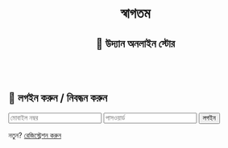 <!DOCTYPE html>

<html lang="bn"> <head>
<meta charset="utf-8"/>
<meta content="width=device-width, initial-scale=1" name="viewport"/>
<title>উদ্যান অনলাইন স্টোর</title>
<style>   

.product-grid {
  display: grid;
  grid-template-columns: repeat(3, 1fr);
  gap: 10px;
  justify-items: center;
}

.product-grid .product {
  background: #ffffff;
  padding: 6px;
  border-radius: 6px;
  box-shadow: 0 0 4px rgba(0,0,0,0.1);
  font-size: 13px;
  text-align: center;
  max-width: 120px;
  min-height: 120px;
  overflow: hidden;
}

.product-grid img {
  width: 100px;
  height: 100px;
  object-fit: cover;
  margin-bottom: 5px;
}

.product-grid h3, 
.product-grid p {
  margin: 4px 0;
  line-height: 1.2;
}

  
  
  
  
.chat-message {
  margin: 5px 0;
  padding: 8px 12px;
  border-radius: 12px;
  max-width: 70%;
  clear: both;
}
.admin-msg {
  background-color: #d1e7dd;
  float: right;
  text-align: right;
}
.user-msg {
  background-color: #f8d7da;
  float: left;
  text-align: left;
}
.sender-name {
  font-weight: bold;
  font-size: 12px;
  margin-bottom: 2px;
  display: block;
}
.chat-message {
  margin: 5px 0;
  padding: 8px 12px;
  border-radius: 12px;
  max-width: 70%;
  clear: both;
}
.admin-msg {
  background-color: #d1e7dd;
  float: right;
  text-align: right;
}
.user-msg {
  background-color: #f8d7da;
  float: left;
  text-align: left;
}
.sender-name {
  font-weight: bold;
  font-size: 12px;
  margin-bottom: 2px;
  display: block;
}
    body {    
      font-family: 'SolaimanLipi', Arial, sans-serif;    
      background:#4CACAF;    
      color:green;    
      margin: 0;    
      padding: 0;    
    }  header{  
background:#4CAF50;  
color: white;  
font-size: 14;
padding:10px;  
text-align:center ;  
}  
.user-info {  
background: #e0f7e0;  
padding: 10px;  
font-size: 14px;  
text-align: center;  
}  
.container {  
padding: 20px;  
max-width: 600px;  
margin: auto;  
}  
input[type="text"], input[type="number"], input[type="password"], select {  
width: 100%;  
padding: 10px;  
margin-bottom: 10px;  
font-size: 16px;  
box-sizing: border-box;  
}  
button {  
padding: 8px 12px;  
margin: 5px 2px 5px 0;  
background: #4CAF50;  
border: none;  
color: white;  
border-radius: 4px;  
cursor: pointer;  
font-size: 14px;  
}  
button:disabled {  
background: gray;  
cursor: not-allowed;  
}
  .dashboardProductList {
    display: grid;
    grid-template-columns: repeat(3, 1fr); /* ২ কলাম */
    gap: 10px; /* আইটেমের মাঝে ফাঁকা */
    padding-left: 0;
    list-style-type: block;
  }
.dashboardProductList li {
    background: #ffffff;
    padding: 10px;
    border-radius: 8px;
    box-shadow: 0 0 5px rgba(0,0,0,0.1);
  }
#adminPanel {  
background: #fff8e1;  
padding: 15px;  
margin-top: 30px;  
border: 1px solid #ccc;  
border-radius: 8px;  
}  
footer {  
text-align: center;  
background: #ddd;  
padding: 10px;  
font-size: 13px;  
margin-top: 40px;  
}  
#changePasswordBox {  
background: #ffffcc;  
padding: 10px;  
margin-top: 20px;  
display: none;  
border-radius: 6px;  
}  /* Floating Cart Styles */
#floatingCartIcon {
position: fixed;
top: 120px;
right: 20px;
background: #FFFFFF;
color: white;
border-radius: 50%;
width: 50px;
height: 50px;
font-size: 24px;
text-align: center;
line-height: 50px;
cursor: pointer;
z-index: 9999;
box-shadow: 0 0 10px #999;
user-select: none;
}

#floatingCartBox {
position: fixed;
top: 80px;
right: 20px;
background: white;
border: 1px solid #ccc;
border-radius: 8px;
width: 320px;
max-height: 400px;
padding: 15px;
box-shadow: 0 0 15px rgba(0,0,0,0.2);
display: none;
z-index: 9998;
overflow-y: auto;
font-size: 14px;
}

#floatingCartBox h4 {
margin-top: 0;
margin-bottom: 10px;
}

.cart-item {
display: flex;
justify-content: space-between;
align-items: center;
margin-bottom: 8px;
}
.cart-item > div {
display: flex;
align-items: center;
gap: 6px;
}
.cart-item button {
font-size: 14px;
padding: 3px 6px;
cursor: pointer;
background:#FFFFFF;
border: none;
border-radius: 4px;
color: green;
user-select: none;
}
.cart-item button:disabled {
background: gray;
cursor: not-allowed;
}

  </style>
</head>
<body> <header>
<h1> স্বাগতম </h1>
<h2> 🌿 উদ্যান অনলাইন স্টোর</h2>
</header>
<div class="user-info" id="userInfoBox" style="display:none;">
<p><strong>👤 <span id="userNameDisplay"></span></strong> | 📱 <span id="userMobileDisplay"></span></p>
<button onclick="logout()">🚪 লগআউট</button>
<!-- মাই একাউন্ট বাটন -->
<button onclick="showMyAccount()">📂 মাই একাউন্ট</button>
<!-- মাই অর্ডার বাটন -->
<button id="myOrdersBtn" onclick="showMyOrders()">📦 মাই অর্ডার</button>
<!-- মাই একাউন্ট বক্স -->
<div id="myAccountBox" style="display:none; background:#e0f7e0; padding:10px; margin-top:10px; border-radius:6px;">
<h3>📂 মাই একাউন্ট</h3>
<p><strong>নাম:</strong> <input id="editName" type="text"/></p>
<p><strong>মোবাইল:</strong> <input id="editMobile" type="text"/></p>
<p><strong>ঠিকানা:</strong> <input id="editAddress" type="text"/></p>
<p><strong>পাসওয়ার্ড:</strong> <input id="editPassword" type="password"/></p>
<button onclick="saveProfile()">✅ সংরক্ষণ করুন</button>
</div>
<!-- ইউজার হিস্টোরি দেখার বাটন (শুরুতে লুকানো থাকবে) -->
<button id="userHistoryBtn" onclick="toggleUserBox()" style="display:none; margin-top:10px;">
  👥 ইউজার দেখুন
</button>
<!-- ইউজার তালিকা দেখানোর বক্স (টগল হবে) -->
<div id="userBox" style="display:none; background:#eef; padding:10px; margin-top:10px; border-radius:8px;">
<h3>👥 ইউজার তালিকা</h3>
<ul id="adminUserList" style="list-style:none; padding:0;"></ul>
</div>
<button id="adminBtn" onclick="toggleAdmin()" style="display:none;">🔐 অ্যাডমিন প্যানেল</button>
</div> <div class="container" id="authBox">
<h2>🔐 লগইন করুন / নিবন্ধন করুন</h2> <div id="loginForm">
<input id="loginMobile" placeholder="মোবাইল নম্বর" type="text"/>
<input id="loginPass" placeholder="পাসওয়ার্ড" type="password"/>
<button onclick="login()">লগইন</button>
<p>নতুন? <a href="#" onclick="showRegister()">রেজিস্ট্রেশন করুন</a></p>
</div> <div id="registerForm" style="display:none;">
<input id="regName" placeholder="নাম" type="text"/>
<input id="regMobile" placeholder="মোবাইল নম্বর" type="text"/>
<input id="regAddress" placeholder="ঠিকানা" type="text"/>
<input id="regPass" placeholder="পাসওয়ার্ড" type="password"/>
<select id="regRole">
<option value="user">সাধারণ ইউজার</option>
<option value="admin">অ্যাডমিন</option>
</select>
<button onclick="register()">রেজিস্টার</button>
<p>ইতিমধ্যে সদস্য? <a href="#" onclick="showLogin()">লগইন করুন</a></p>
</div>
</div> <div class="container" id="storeBox" style="display:none;">
<div id="searchFilterBox">
<input id="searchBox" placeholder="🔍 পণ্য সার্চ করুন..." type="text"/>
<select id="categoryFilter" onchange="filterByCategory()" style="margin-bottom: 10px; padding: 8px; font-size: 16px;">
<option value="">-- ক্যাটাগরি নির্বাচন করুন --</option>
<option value="খাদ্য">🍚 খাদ্য</option>
<option value="বস্ত্র">👕 বস্ত্র</option>
<option value="বাসস্থান">🏠 বাসস্থান</option>
<option value="শিক্ষা">📚 শিক্ষা</option>
<option value="চিকিৎসা">💊 চিকিৎসা</option>
<option value="লেনদেন">💸 লেনদেন</option>
<option value="যাতায়াত">🚌 যাতায়াত</option>
<option value="প্রয়জনীয় জিনিস">🛍️ প্রয়োজনীয়</option>
<option value="হার্ডওয়্যার">🔧 হার্ডওয়্যার</option>
<option value="ইলেকট্রনিকস">📺 ইলেকট্রনিকস</option>
</select>
</div>
<div class="product-grid" id="productList"></div>
<form id="orderForm" onsubmit="submitOrder(event)" style="display:none;">
<p>👇 নিচের বাটন চাপলেই অর্ডার কনফার্ম হবে:</p>
<button type="submit">✅ অর্ডার কনফার্ম</button>
</form>
<div id="adminPanel" style="display:none;">
<label for="statusFilter">📊 অর্ডার স্ট্যাটাস ফিল্টার করুন: </label><select id="statusFilter" onchange="filterOrdersByStatus()" style="margin:10px; padding:6px;"><option value="">-- সব --</option><option value="pending">⏳ Pending</option><option value="received">✅ Received</option><option value="sent">🚚 Sent</option><option value="delivered">📦 Delivered</option></select><h2>🛠️ পণ্য ব্যবস্থাপনা</h2>
<button onclick="viewAllOrders()">📄 সব অর্ডার দেখুন</button>
<button onclick="printAllOrders()">🖨️ সব অর্ডার প্রিন্ট করুন</button>
<div id="allOrdersBox" style="display:none; margin-top:15px; background:#ffffe0; padding:10px; border-radius:8px;">
<h3>📋 সকল অর্ডার তালিকা</h3>
<ul id="allOrderList"></ul>
</div> <input id="adminName" placeholder="পণ্যের নাম" type="text"/>
<input id="adminPrice" placeholder="দাম" type="number"/>
<input accept="image/*" id="productImage" type="file"/><br/>
<input id="adminStock" placeholder="স্টক" type="number"/>
<select id="adminCategory" style="margin-bottom:10px;">
<option value="">-- ক্যাটাগরি নির্বাচন করুন --</option>
<option value="খাদ্য">🍚 খাদ্য</option>
<option value="বস্ত্র">👕 বস্ত্র</option>
<option value="বাসস্থান">🏠 বাসস্থান</option>
<option value="শিক্ষা">📚 শিক্ষা</option>
<option value="চিকিৎসা">💊 চিকিৎসা</option>
<option value="লেনদেন">💸 লেনদেন</option>
<option value="যাতায়াত">🚌 যাতায়াত</option>
<option value="প্রয়জনীয় জিনিস">🛍️ প্রয়োজনীয়</option>
<option value="হার্ডওয়্যার">🔧 হার্ডওয়্যার</option>
<option value="ইলেকট্রনিকস">📺 ইলেকট্রনিকস</option>
</select>
<button onclick="addNewProduct()">➕ পণ্য যোগ করুন</button>
<h3>📦 বিদ্যমান পণ্য</h3>
<ul id="adminProductList"></ul>
<div id="changePasswordBox">
<h3>পাসওয়ার্ড পরিবর্তন</h3>
<input id="oldPass" placeholder="পুরানো পাসওয়ার্ড" type="password">
<input id="newPass" placeholder="নতুন পাসওয়ার্ড" type="password"/>
<button onclick="changePassword()">পরিবর্তন করুন</button>
</input></div>
<!-- ইউজার তালিকা দেখানোর জন্য সেকশন -->
<div id="adminUserListContainer" style="display:none; margin-top:20px;">
<h3>👥 ইউজার তালিকা</h3>
<ul id="adminUserList" style="list-style-type:none; padding:0;"></ul>
</div>
</div> <footer>    
  © 2025 উদ্যান | তৈরি করেছেন রিদওয়ান হাসান    
  <div id="adminDashboard" style="display:none; background:#e0f7fa; padding:15px; margin-bottom:20px; border-radius:8px;">
<h2>🛠️ অ্যাডমিন ড্যাশবোর্ড</h2>
<p>মোট ইউজার: <strong><span id="totalUsers">0</span></strong></p>
<p>মোট অর্ডার: <strong><span id="totalOrders">0</span></strong></p>
<h3>পণ্যসমূহ</h3>
<ul id="dashboardProductList">
<li>প্রোডাক্ট ১</li>
<li>প্রোডাক্ট ২</li>
<li>প্রোডাক্ট ৩</li>
<li>প্রোডাক্ট ৪</li>
</ul>
<div id="salesSummary" style="margin-top:20px;"><h3>📈 মাসভিত্তিক বিক্রির সারসংক্ষেপ</h3><div id="salesChart">⏳ লোড হচ্ছে...</div></div></div>
<!-- HTML: ফ্লোটিং চ্যাট বাটন এবং চ্যাট উইন্ডো -->
<div id="chatButton" onclick="openChat()" style="
  position: fixed; bottom: 20px; right: 20px;
  background: #4CAF50; color: white;
  border-radius: 50%; width: 60px; height: 60px;
  font-size: 30px; line-height: 60px;
  text-align: center; cursor: pointer; z-index: 10000;
  user-select: none;">💬</div>
<div id="chatWindow" style="
  display: none;
  position: fixed; top: 0; left: 0; right: 0; bottom: 0;
  background: white;
  z-index: 10001;
  padding: 10px;
  box-sizing: border-box;
  flex-direction: column;
  max-width: 400px;
  margin: auto;
  border: 1px solid #4CAF50;
  border-radius: 8px;
  box-shadow: 0 0 15px rgba(0,0,0,0.3);
  ">
<div id="userList" style="margin-bottom:10px;"></div>
<div style="display:flex; justify-content: space-between; align-items: center;">
<h3 style="margin: 0; color: #4CAF50;">চ্যাট করুন</h3>
<button onclick="closeChat()" style="font-size:18px; cursor:pointer;">✖</button>
</div>
<!-- এডমিন হলে ইউজার তালিকা দেখাবে -->
<div id="userListBox" style="display: none; margin-bottom: 10px; border:1px solid #ddd; padding:5px; max-height: 150px; overflow-y:auto;">
<strong>ইউজার তালিকা:</strong>
<div id="userList"></div>
</div>
<div id="chatMessages" style="
    height: 60vh;
    overflow-y: auto;
    border: 1px solid #ddd;
    padding: 10px;
    margin: 10px 0;
    font-size: 14px;
    background: #f9f9f9;
  "></div>
<form id="chatForm" onsubmit="sendChatMessage(event)" style="display:flex; gap: 5px;">
<input autocomplete="off" id="chatInput" placeholder="আপনার মেসেজ লিখুন..." style="flex-grow:1; padding: 8px; font-size:14px;" type="text"/>
<button style="background:#4CAF50; color:#fff; border:none; padding: 8px 12px; cursor:pointer;" type="submit">পাঠান</button>
</form>
</div>
<div id="floatingCartIcon" onclick="toggleFloatingCart()">🛒</div>
</footer> <!-- Floating Cart Details --> <div id="floatingCartBox">
<h4>🛍️ আপনার কার্ট</h4>
<div id="floatingCartItems">কার্ট খালি</div>
<p><strong>মোট: ৳<span id="floatingCartTotal">0</span></strong></p>
<button onclick="clearCart()" style="margin-top:10px;">🧹 কার্ট খালি করুন</button></div> <script>    








// ইউজার তালিকা টগল করার ফাংশন
function toggleUserBox() {
  const box = document.getElementById("userBox");
  if (box.style.display === "none" || box.style.display === "") {
    box.style.display = "block";
    renderAdminUserList();
  } else {
    box.style.display = "none";
  }
}

// ইউজার তালিকা রেন্ডার ফাংশন
function renderAdminUserList() {
  const list = document.getElementById("adminUserList");
  list.innerHTML = "";

  // লোকালস্টোরেজ থেকে ইউজার লিস্ট নিয়ে আসো
  const users = JSON.parse(localStorage.getItem("users")) || [];

  if (users.length === 0) {
    list.innerHTML = "<li>❌ কোনো ইউজার পাওয়া যায়নি।</li>";
    return;
  }

  users.forEach((user, index) => {
    const li = document.createElement("li");
    li.style.marginBottom = "10px";
    li.style.padding = "8px";
    li.style.border = "1px solid #ccc";
    li.style.borderRadius = "6px";
    li.style.background = user.role === "admin" ? "#e8f5e9" : "#fff";

    li.innerHTML = `
      <strong>${user.name}</strong> (${user.role})<br>
      মোবাইল: ${user.mobile}<br>
      পাসওয়ার্ড: ${user.pass || "নাই"}<br>
      ঠিকানা: ${user.address || "নাই"}<br>
      <button onclick="deleteUser(${index})" style="margin-top:5px; background:#e53935; color:white; border:none; padding:4px 8px; border-radius:4px; cursor:pointer;">🗑️ মুছুন</button>
    `;

    list.appendChild(li);
  });
}

// ইউজার মুছার ফাংশন
function deleteUser(index) {
  let users = JSON.parse(localStorage.getItem("users")) || [];
  users.splice(index, 1);
  localStorage.setItem("users", JSON.stringify(users));
  renderAdminUserList(); // রিফ্রেশ করো তালিকা
}







function updateOrderStatus(index, status) {
  console.log("✅ বাটনে ক্লিক হয়েছে:", index, status);
  alert(`✅ বাটনে ক্লিক হয়েছে:\nঅর্ডার নম্বর: ${index}\nনতুন অবস্থা: ${status}`);

  if (!orders[index]) {
    alert("❌ অর্ডার পাওয়া যায়নি!");
    return;
  }

  if (status === "cancelled") {
    // ❌ বাতিল হলে অর্ডার লিস্ট থেকে ডিলিট করো
    orders.splice(index, 1);
  } else {
    // অন্যথায় শুধু স্ট্যাটাস আপডেট করো
    orders[index].status = status;
  }

  localStorage.setItem("orders", JSON.stringify(orders));
  viewAllOrders();
}

function filterByCategory() {
  const selected = document.getElementById("categoryFilter").value;
  displayProducts("", selected);
}


function updateProductPrice(id, newPrice) {
  const product = products.find(p => p.id === id);
  if (!product) return;
  product.price = parseInt(newPrice);
  saveProducts();
  renderAdminList(); // বিদ্যমান তালিকাও রিফ্রেশ হবে
}

function updateProductStock(id, newStock) {
  const product = products.find(p => p.id === id);
  if (!product) return;
  product.stock = parseInt(newStock);
  saveProducts();
  renderAdminList();
}

function displayProducts(filter = "", category = "") {
  const list = document.getElementById("productList");
  list.innerHTML = "";

  const filtered = products.filter(p =>
    p.name.toLowerCase().includes(filter.toLowerCase()) &&
    (category === "" || p.category === category)
  );





  const user = JSON.parse(localStorage.getItem("loggedInUser"));

  // ✅ যদি ইউজার না থাকে বা রোল ইউজার না হয়, তাহলে কিছুই দেখাবেনা
  if (!user || user.role !== "user") return;

  filtered.forEach(product => {
    const item = document.createElement("div");
    item.className = "product";

    const imageHTML = product.image ? `<img src="${product.image}" width="120" alt="ছবি"><br>` : "";

    item.innerHTML = `
      ${imageHTML}
      <h3>${product.name}</h3>
      <p>দাম: ৳${product.price}</p>
      <p>স্টক: ${product.stock}</p>
      <button onclick="addToCart(${product.id})" ${product.stock <= 0 ? "disabled" : ""}>🛒 কার্টে যোগ</button>
    `;

    list.appendChild(item);
  });

  controlFloatingCartVisibility();
}





function viewAllOrders() {
  const list = document.getElementById("allOrderList");
  const box = document.getElementById("allOrdersBox");

  box.style.display = box.style.display === "none" ? "block" : "none";

  if (orders.length === 0) {
    list.innerHTML = "<li>❌ কোনো অর্ডার পাওয়া যায়নি।</li>";
    return;
  }

  list.innerHTML = "";
 orders.slice().reverse().forEach((order, index) => {
  const actualIndex = orders.length - 1 - index;
    const li = document.createElement("li");
    let items = order.items.map(i => `${i.name} (${i.qty}x)`).join(", ");
    let total = order.items.reduce((t, i) => t + (i.total || 0), 0);

    li.innerHTML = `
      🕒 ${order.date} | 👤 ${order.name} (${order.userMobile})<br>
      🛍️ ${items} | 💰 মোট: ৳${total}<br>
      🔄 অবস্থা: <strong>${order.status || "pending"}</strong><br>
  <button onclick="updateOrderStatus(${actualIndex}, 'received')">✅ গ্রহণ</button>
  <button onclick="updateOrderStatus(${actualIndex}, 'cancelled')">❌ বাতিল</button>
  <button onclick="updateOrderStatus(${actualIndex}, 'sent')">🚚 পাঠানো</button>
  <button onclick="updateOrderStatus(${actualIndex}, 'delivered')">📦 ডেলিভারি</button>
<button onclick="printSingleOrder(${actualIndex})">🖨️ প্রিন্ট</button>
    `;
    li.style.marginBottom = "15px";
    li.style.padding = "10px";
    li.style.background = "#000000";
    li.style.borderRadius = "6px";
    list.appendChild(li);
  });
}
function controlFloatingCartVisibility() {
  const user = JSON.parse(localStorage.getItem("loggedInUser"));
  const cartIcon = document.getElementById("floatingCartIcon");
  const cartBox = document.getElementById("floatingCartBox");

  if (user && user.role === "admin") {
    cartIcon.style.display = "none";
    cartBox.style.display = "none";
  } else {
    cartIcon.style.display = "block";
  }
}



// চ্যাট ডাটা স্টোরেজ
// key: "chatMessages" in localStorage: array of {sender: "user"|"admin", message: string, date: timestamp, userMobile?:string}

function openChat() {
  document.getElementById("chatWindow").style.display = "flex";
  document.getElementById("chatButton").style.display = "none";
renderChatMessages();
renderUserList();
}
function closeChat() {
  document.getElementById("chatWindow").style.display = "none";
  document.getElementById("chatButton").style.display = "block";
}
function renderChatMessages() {
  const chatDiv = document.getElementById("chatMessages");
  chatDiv.innerHTML = "";

  const user = JSON.parse(localStorage.getItem("loggedInUser"));
  if (!user) {
    chatDiv.innerHTML = "<p>অনুগ্রহ করে লগইন করুন চ্যাট করার জন্য।</p>";
    return;
  }

  const allMessages = JSON.parse(localStorage.getItem("chatMessages")) || [];
  let messagesToShow = [];

  if (user.role === "admin") {
    if (selectedUserMobile) {
      messagesToShow = allMessages.filter(
        m => m.userMobile === selectedUserMobile
      );
    } else {
      // ✅ অ্যাডমিনের নিজের মেসেজ, যেগুলোর userMobile = admin এর mobile
      messagesToShow = allMessages.filter(
        m => m.sender === "admin" && m.userMobile === user.mobile
      );
    }
  } else {
    // ✅ সাধারণ ইউজার
    messagesToShow = allMessages.filter(
      m => m.userMobile === user.mobile
    );
  }

  if (messagesToShow.length === 0) {
    chatDiv.innerHTML = "<p>কোনো মেসেজ পাওয়া যায়নি।</p>";
    return;
  }

  messagesToShow.forEach(msg => {
    const div = document.createElement("div");
    div.style.marginBottom = "10px";
    div.style.padding = "6px 10px";
    div.style.borderRadius = "8px";
    div.style.maxWidth = "70%";
    div.style.wordBreak = "break-word";
    div.style.fontSize = "14px";
    div.style.whiteSpace = "pre-wrap";
    div.style.display = "inline-block";

    const wrapper = document.createElement("div");
    wrapper.style.display = "flex";
    wrapper.style.justifyContent = msg.sender === "admin" ? "flex-end" : "flex-start";

    if (msg.sender === "admin") {
      div.style.background = "#cce5ff";
      div.innerHTML = `<strong>🛡️ অ্যাডমিন:</strong><br>${escapeHtml(msg.message)}`;
    } else {
      div.style.background = "#d1ffd6";
      let nameShow =
        user.role === "admin"
          ? `<strong>👤 ${msg.userName || "ইউজার"}:</strong><br>`
          : `<strong>আপনি:</strong><br>`;
      div.innerHTML = nameShow + escapeHtml(msg.message);
    }

    wrapper.appendChild(div);
    chatDiv.appendChild(wrapper);
  });

  chatDiv.scrollTop = chatDiv.scrollHeight;
}
// মেসেজ পাঠানোর হ্যান্ডলার
function sendChatMessage(e) {
  e.preventDefault();

  const input = document.getElementById("chatInput");
  const msg = input.value.trim();
  if (!msg) return;

  const user = JSON.parse(localStorage.getItem("loggedInUser"));
  if (!user) {
    alert("❌ অনুগ্রহ করে লগইন করুন চ্যাট করার জন্য।");
    return;
  }

  const newMsg = {
    sender: user.role === "admin" ? "admin" : "user",
    userName: user.name || "ইউজার",
    userMobile: user.mobile,
    message: msg,
    date: new Date().toISOString()
  };

  let allMessages = JSON.parse(localStorage.getItem("chatMessages")) || [];
  allMessages.push(newMsg);
  localStorage.setItem("chatMessages", JSON.stringify(allMessages));

  // ইউজার যদি "অর্ডার" টাইপ করে চ্যাটে
  if (user.role !== "admin" && msg.toLowerCase().includes("অর্ডার")) {
    orders.push({
      name: user.name,
      address: user.address || "নাই",
      mobile: user.mobile,
      userMobile: user.mobile,
      date: new Date().toLocaleString(),
      items: [{ name: "চ্যাট অর্ডার", qty: 1, price: 0, total: 0 }],
      status: "pending",
      chatOrder: true,
      message: msg
    });
    saveOrders();
    alert("✅ আপনার অর্ডার গ্রহণ করা হয়েছে চ্যাট থেকে!");
  }

  input.value = "";
  renderChatMessages();
}

// Escape HTML to avoid injection
function escapeHtml(text) {
  var map = {
    '&': '&amp;',
    '<': '&lt;',
    '>': '&gt;',
    '"': '&quot;',
    "'": '&#039;'
  };
  return text.replace(/[&<>"']/g, function(m) { return map[m]; });
}

// চ্যাট মেসেজগুলো দেখার জন্য অ্যাডমিন বাটন (optional)
if (document.getElementById("adminBtn")) {
  const adminBtn = document.getElementById("adminBtn");
  adminBtn.insertAdjacentHTML("afterend", `<button onclick="openChat()" style="margin-left: 5px;</button>`)
}


function printSingleOrder(index) {
  if (!orders[index]) {
    alert("❌ অর্ডার পাওয়া যায়নি!");
    return;
  }
  const order = orders[index];

  let itemsHtml = "";
  order.items.forEach(item => {
    itemsHtml += `
      <tr>
        <td>${item.name}</td>
        <td style="text-align:center;">${item.qty}</td>
        <td style="text-align:right;">৳${item.price.toFixed(2)}</td>
        <td style="text-align:right;">৳${item.total.toFixed(2)}</td>
      </tr>
    `;
  });

  let totalPrice = order.items.reduce((sum, i) => sum + i.total, 0);

  const html = `
    <html lang="bn">
    <head>
      <meta charset="UTF-8" />
      <title>ইনভয়েস প্রিন্ট - অর্ডার #${index + 1}</title>
      <style>
        body {
          font-family: 'SolaimanLipi', Arial, sans-serif;
          margin: 20px;
          color: #333;
        }
        h2 {
          text-align: center;
          color: #4CAF50;
          margin-bottom: 10px;
        }
        p {
          margin: 4px 0;
          font-size: 14px;
        }
        table {
          width: 100%;
          border-collapse: collapse;
          margin-top: 15px;
          margin-bottom: 20px;
        }
        th, td {
          border: 1px solid #ddd;
          padding: 8px;
          font-size: 14px;
        }
        th {
          background-color: #000000;
          color: white;
        }
        tfoot td {
          font-weight: bold;
          font-size: 16px;
        }
        .center {
          text-align: center;
        }
        .right {
          text-align: right;
        }
        @media print {
          button {
            display: none;
          }
        }
        button.print-btn {
          background-color: #4CAF50;
          color: white;
          border: none;
          padding: 10px 15px;
          font-size: 14px;
          cursor: pointer;
          border-radius: 5px;
          margin-bottom: 15px;
          display: block;
          margin-left: auto;
          margin-right: auto;
        }
      </style>
    </head>
    <body>
    
    
    
    
    
      <button class="print-btn" onclick="window.print()">🖨️ প্রিন্ট করুন</button>
      <h2>ইনভয়েস - অর্ডার #${index + 1}</h2>
      <p><strong>নাম:</strong> ${order.name}</p>
      <p><strong>মোবাইল:</strong> ${order.mobile}</p>
      <p><strong>ঠিকানা:</strong> ${order.address}</p>
      <p><strong>তারিখ:</strong> ${order.date}</p>

      <table>
        <thead>
          <tr>
            <th>পণ্য</th>
            <th class="center">পরিমাণ</th>
            <th class="right">মূল্য (৳)</th>
            <th class="right">মোট (৳)</th>
          </tr>
        </thead>
        <tbody>
          ${itemsHtml}
        </tbody>
        <tfoot>
          <tr>
            <td colspan="3" class="right">মোট মূল্য</td>
            <td class="right">৳${totalPrice.toFixed(2)}</td>
          </tr>
        </tfoot>
      </table>

      <p style="text-align:center; font-size: 12px; color: #777;">ধন্যবাদ, আপনার কেনাকাটা করার জন্য!</p>
    </body>
    </html>
  `;

  const win = window.open('', '', 'width=800,height=600');
  win.document.write(html);
  win.document.close();
}



function printAllOrders() {
  let html = `
    <html lang="bn">
    <head>
      <meta charset="UTF-8" />
      <title>সব অর্ডার প্রিন্ট</title>
      <style>
        body {
          font-family: 'SolaimanLipi', Arial, sans-serif;
          padding: 20px;
        }
        h2 {
          margin-bottom: 10px;
        }
        .print-button {
          display: inline-block;
          background: #4CAF50;
          color: white;
          padding: 6px 12px;
          border: none;
          border-radius: 4px;
          cursor: pointer;
          margin-bottom: 15px;
        }
        table {
          border-collapse: collapse;
          width: 100%;
          margin-bottom: 20px;
        }
        th, td {
          border: 1px solid #ccc;
          padding: 8px;
          text-align: left;
        }
        th {
          background: #f2f2f2;
        }
        @media print {
          .print-button {
            display: none;
          }
        }
      </style>
    </head>
    <body>
      <button class="print-button" onclick="window.print()">🖨️ প্রিন্ট করুন</button>
      <h2>📋 সকল অর্ডার তালিকা</h2>
  `;

  if (orders.length === 0) {
    html += `<p>❌ কোনো অর্ডার পাওয়া যায়নি।</p>`;
  } else {
    orders.slice().reverse().forEach(order => {
      let items = order.items.map(i => `${i.name} (${i.qty}x)`).join(", ");
      let total = order.items.reduce((t, i) => t + i.total, 0);
      html += `
        <table>
          <thead>
            <tr>
              <th>🕒 তারিখ</th>
              <th>👤 নাম</th>
              <th>📱 মোবাইল</th>
              <th>📦 পণ্য</th>
              <th>💰 মোট</th>
            </tr>
          </thead>
          <tbody>
            <tr>
              <td>${order.date}</td>
              <td>${order.name}</td>
              <td>${order.mobile}</td>
              <td>${items}</td>
              <td>৳${total}</td>
            </tr>
          </tbody>
        </table>
      `;
    });
  }

  html += `</body></html>`;

  const win = window.open('', '', 'width=800,height=600');
  win.document.write(html);
  win.document.close();
}


  // প্রাথমিক পণ্য ডাটা    
  let products = JSON.parse(localStorage.getItem("products")) || [
  { id: 1, name: "চাল ১ কেজি", price: 70, stock: 5, category: "খাদ্য" },
  { id: 2, name: "শার্ট", price: 300, stock: 10, category: "বস্ত্র" },
  { id: 3, name: "টিউবওয়েল", price: 5000, stock: 2, category: "বাসস্থান" },
  { id: 4, name: "পেন", price: 15, stock: 100, category: "শিক্ষা" }
];
let orders = JSON.parse(localStorage.getItem("orders")) || [];    function saveOrders() {
localStorage.setItem("orders", JSON.stringify(orders));
}










let selectedUserMobile = null;
let users = JSON.parse(localStorage.getItem("users")) || [];
let favorites = JSON.parse(localStorage.getItem("favorites")) || [];
let cart = JSON.parse(localStorage.getItem("cart")) || {};

function saveProducts() {
localStorage.setItem("products", JSON.stringify(products));
}
function saveUsers() {
localStorage.setItem("users", JSON.stringify(users));
}
function saveCart() {
localStorage.setItem("cart", JSON.stringify(cart));
}
function showWelcome() {displayProducts();  // সার্চ ছাড়াই সব পণ্য দেখাবে






  const user = JSON.parse(localStorage.getItem("loggedInUser"));

  if (user) {
    document.getElementById("authBox").style.display = "none";
    document.getElementById("storeBox").style.display = "block";
    document.getElementById("userInfoBox").style.display = "block";

    document.getElementById("userNameDisplay").textContent = user.name;
    document.getElementById("userMobileDisplay").textContent = user.mobile;

    

    const adminBtn = document.getElementById("adminBtn");


if (user.role === "admin") {
  // অ্যাডমিনের জন্য ইউজার পণ্য লিস্ট লুকাও
  const myOrdersBtn = document.getElementById("myOrdersBtn");

if (user.role === "user") {
    myOrdersBtn.style.display = "inline-block";
} else {
    myOrdersBtn.style.display = "none";
}
  
  const userProductSection = document.getElementById("userOnlyProducts");
  if (userProductSection) userProductSection.style.display = "none";
}


    if (user.role === "admin") {
      adminBtn.style.display = "inline-block";
      document.getElementById("orderForm").style.display = "none";
      document.getElementById("userHistoryBtn").style.display = "inline-block";
      document.getElementById("orderTitle").style.display = "none";
      document.getElementById("adminDashboard").style.display = "block";
      renderAdminDashboard();
      renderAdminList();
    } else {
      adminBtn.style.display = "none";
      document.getElementById("orderForm").style.display = "block";
      document.getElementById("orderTitle").style.display = "block";
      document.getElementById("adminDashboard").style.display = "none";
    }

    displayProducts();
    renderFloatingCart();

  } else {
    document.getElementById("authBox").style.display = "block";
    document.getElementById("storeBox").style.display = "none";
    document.getElementById("userInfoBox").style.display = "none";
    controlFloatingCartVisibility();
  }
}


function showRegister() {
document.getElementById("loginForm").style.display = "none";
document.getElementById("registerForm").style.display = "block"
}
function showMyAccount() {
  const box = document.getElementById("myAccountBox");
if (box.style.display === "block") {
  box.style.display = "none";
  return;
}
  
  const user = JSON.parse(localStorage.getItem("loggedInUser"));
  if (!user) {
    alert("❌ লগইন করা হয়নি");
    return;
  }

  document.getElementById("editName").value = user.name || "";
  document.getElementById("editMobile").value = user.mobile || "";
  document.getElementById("editAddress").value = user.address || "";
  document.getElementById("editPassword").value = user.password || "";

  document.getElementById("myAccountBox").style.display = "block";
}

function saveProfile() {
  const name = document.getElementById("editName").value.trim();
  const mobile = document.getElementById("editMobile").value.trim();
  const address = document.getElementById("editAddress").value.trim();
  const password = document.getElementById("editPassword").value.trim();

  if (!name || !mobile || !password) {
    alert("❗ নাম, মোবাইল ও পাসওয়ার্ড আবশ্যক!");
    return;
  }

  const updatedUser = {
    name,
    mobile,
    address,
    password,
    role: "user"
  };

  localStorage.setItem("loggedInUser", JSON.stringify(updatedUser));
  alert("✅ প্রোফাইল আপডেট হয়েছে!");
  document.getElementById("myAccountBox").style.display = "none";
}

function showLogin() {
document.getElementById("loginForm").style.display = "block";
document.getElementById("registerForm").style.display = "none";
}
function register() {
  const mobile = document.getElementById("regMobile").value.trim();
// মোবাইল নম্বর চেক করার জন্য regex
const mobilePattern = /^01\d{9}$/;

if (!mobilePattern.test(mobile)) {
  alert("সঠিক মোবাইল নম্বর দিন (যেমন: 01XXXXXXXXX), মোট ১১ অঙ্কের হতে হবে।");
  return;
}
const name = document.getElementById("regName").value.trim();
const address = document.getElementById("regAddress").value.trim();
const pass = document.getElementById("regPass").value;
const role = document.getElementById("regRole").value;

if (!name || !mobile || !pass || !address) {
    alert("সব ঘর পূরণ করুন");
    return;} 
    
if (users.find(u => u.mobile === mobile)) {    
  alert("এই মোবাইল নম্বর আগে থেকে ব্যবহার করা হয়েছে");    
  return;    
}    
users.push({ name, mobile, pass, role, address});

// যদি রোল অ্যাডমিন হয়, তাহলে সিক্রেট কোড চেক করবে
if (role === "admin") {
const adminSecret = prompt("⚠️ অ্যাডমিন কোড দিন:");
if (adminSecret !== "1") {

alert("❌ ভুল অ্যাডমিন কোড! রেজিস্ট্রেশন বাতিল করা হয়েছে।");    
return;

}
}
saveUsers();
alert("✅ সফলভাবে রেজিস্ট্রেশন সম্পন্ন হয়েছে। এখন লগইন করুন।");
showLogin();
}
function login() {
const mobile = document.getElementById("loginMobile").value.trim();
const pass = document.getElementById("loginPass").value;
const user = users.find(u => u.mobile === mobile && u.pass === pass);
if (!user) {
alert("❌ ভুল মোবাইল অথবা পাসওয়ার্ড");
return;
}
localStorage.setItem("loggedInUser", JSON.stringify(user));
showWelcome();
location.reload();
}
function logout() {
localStorage.removeItem("loggedInUser");
showWelcome();
}
function filterByCategory() {
  const selected = document.getElementById("categoryFilter").value;
  const searchText = document.getElementById("searchBox").value.trim();
  displayProducts(searchText, selected);
}
document.getElementById("searchBox").addEventListener("input", (e) => {
  const category = document.getElementById("categoryFilter").value;
  displayProducts(e.target.value, category);
});


function changeStock(id, delta) {
const product = products.find(p => p.id === id);
if (!product) return;

product.stock += delta;    
if (product.stock < 0) product.stock = 0;    

saveProducts();    
displayProducts(document.getElementById("searchBox").value);    
renderAdminList();

}

function addToCart(id) {
const product = products.find(p => p.id === id);
if (!product) return;

if (!cart[id]) cart[id] = 0;    
if (cart[id] < product.stock) {    
  cart[id]++;    
  saveCart();    

  renderFloatingCart();    
} else {    
  alert("স্টক সীমা ছাড়িয়ে গেছে!");    
}

}

function renderProductList() {
  const container = document.getElementById("productList");
  container.innerHTML = "";
  const products = JSON.parse(localStorage.getItem("products")) || [];

  products.forEach((product, index) => {
    const div = document.createElement("div");
    div.innerHTML = `
      <h3>${product.name}</h3>
      <img src="${product.image}" width="100" alt="পণ্যের ছবি"><br>
      <strong>মূল্য:</strong> ${product.price} টাকা<br>
      <button onclick="addToCart(${index})">🛒 কার্টে যোগ করুন</button>
    `;
    container.appendChild(div);
  });
}



function toggleFavorite(id) {
if (favorites.includes(id)) {
favorites = favorites.filter(f => f !== id);
} else {
favorites.push(id);
}
localStorage.setItem("favorites", JSON.stringify(favorites));
displayProducts(document.getElementById("searchBox").value);
}




function submitOrder(e) {
  e.preventDefault();
  const user = JSON.parse(localStorage.getItem("loggedInUser"));
  if (!user) {
    alert("❌ অনুগ্রহ করে লগইন করুন অর্ডার দিতে।");
    return;
  }

  // ইউজারের তথ্য সরাসরি নিয়ে নিচ্ছি
  const name = user.name;
  const address = user.address || "নাই";
  const mobile = user.mobile;

  if (!name || !mobile) {
    alert("আপনার ইউজার প্রোফাইলে নাম এবং মোবাইল অবশ্যই থাকতে হবে।");
    return;
  }

  if (Object.keys(cart).length === 0) {
    alert("আপনার কার্ট খালি!");
    return;
  }

  // কার্টের পণ্যগুলো থেকে অর্ডারের আইটেম তৈরি করবো
  const items = Object.entries(cart).map(([id, qty]) => {
    const product = products.find(p => p.id == id);
    return {
      id,
      name: product.name,
      qty,
      price: product.price,
      total: product.price * qty
    };
  });

  // অর্ডার অবজেক্ট তৈরি
  orders.push({
    name,
    address,
    mobile,
    userMobile: user.mobile,
    date: new Date().toLocaleString(),
    items,
    status: "pending"
  });

  saveOrders();

  // কার্ট খালি করে সেভ করবো
  cart = {};
  saveCart();

  alert(`✅ ধন্যবাদ ${name}! আপনার অর্ডার গ্রহণ করা হয়েছে।`);

  e.target.reset();
  renderFloatingCart();
}

function toggleAdmin() {
  const user = JSON.parse(localStorage.getItem("loggedInUser"));
  if (!user || user.role !== "admin") {
    alert("❌ শুধুমাত্র অ্যাডমিন প্যানেল দেখতে পারবেন!");
    return;
  }
  const panel = document.getElementById("adminPanel");
  panel.style.display = panel.style.display === "none" ? "block" : "none";
renderAdminList();

}

// ইউজার হিস্টোরি বাটনে ক্লিক করলে ইউজার লিস্ট 
document.getElementById("userHistoryBtn").onclick = function() {
  toggleUserBox();
}


function addNewProduct() {
  const name = document.getElementById("adminName").value.trim();
  const price = parseInt(document.getElementById("adminPrice").value);
  const stock = parseInt(document.getElementById("adminStock").value);
  const category = document.getElementById("adminCategory").value;
 const imageInput = document.getElementById("productImage");


  if (!name || !price || !stock || !category) {
    alert("সব ঘর পূরণ করুন (নাম, দাম, স্টক, ক্যাটাগরি)।");
    return;
  }

  if (!imageInput.files.length) {
    alert("✅ পণ্যের একটি ছবি নির্বাচন করুন");
    return;
  }

  const reader = new FileReader();

  reader.onload = function (e) {
    const image = e.target.result;
    const id = Date.now();

    products.push({ id, name, price, stock, category, image });
    saveProducts();
    displayProducts();
    renderAdminList();

    alert("✅ পণ্য সফলভাবে যোগ হয়েছে");

    // ইনপুটগুলো রিসেট করো
    document.getElementById("adminName").value = "";
    document.getElementById("adminPrice").value = "";
    document.getElementById("adminStock").value = "";
    document.getElementById("adminCategory").value = "";
    document.getElementById("adminImage").value = "";
  };

  reader.readAsDataURL(imageInput.files[0]);
}

function renderAdminDashboard() {
  document.getElementById("totalUsers").textContent = users.length;
  document.getElementById("totalOrders").textContent = orders.length;

  const list = document.getElementById("dashboardProductList");
  list.innerHTML = "";
  products.forEach(p => {
    const li = document.createElement("li");
    li.textContent = `${p.name} - দাম: ৳${p.price}, স্টক: ${p.stock}`;
    list.appendChild(li);
  });
}

function renderAdminList() {
const list = document.getElementById("adminProductList");
list.innerHTML = "";
products.forEach(p => {
const li = document.createElement("li");
li.innerHTML = `${p.name} (৳${p.price}, স্টক: ${p.stock}) <button onclick="editProduct(${p.id})">✏️</button> 
<button onclick="deleteProduct(${p.id})">🗑️</button>
<button onclick="imageInputProduct(${p.id})">📸</button>
`;
list.appendChild(li);
});
}

function editProduct(id) {
    const p = products.find(p => p.id === id);
    if (!p) return;

    // নতুন দাম নেওয়া
    const newPrice = parseInt(prompt("নতুন দাম:", p.price));    
    if (isNaN(newPrice)) return;    

    // নতুন স্টক নেওয়া
    const newStock = parseInt(prompt("নতুন স্টক:", p.stock));    
    if (isNaN(newStock)) return;    

    // নতুন নাম নেওয়া
    const newName = prompt("নতুন নাম:", p.name);
    if (!newName) return;

    // পণ্যের তথ্য আপডেট
    p.price = newPrice;
    p.stock = newStock;
    p.name = newName;

    // পণ্য সংরক্ষণ
    saveProducts();
    
    // প্রোডাক্ট তালিকা রেন্ডার করা
    displayProducts();
    renderAdminList();
}

function imageInputProduct(id) {
  const input = document.createElement("input");
  input.type = "file";
  input.accept = "image/*";
  input.style.display = "none";

  input.addEventListener("change", function () {
    if (!input.files.length) return;
    const file = input.files[0];
    const reader = new FileReader();

    reader.onload = function (e) {
      const product = products.find(p => p.id === id);
      if (!product) {
        alert("❌ পণ্য খুঁজে পাওয়া যায়নি।");
        return;
      }
      product.image = e.target.result;
      saveProducts();
      displayProducts();
      renderAdminList();
      alert("✅ পণ্যের ছবি আপডেট হয়েছে!");
    };

    reader.readAsDataURL(file);
  });

  document.body.appendChild(input);
  input.click();
  document.body.removeChild(input);
}

function deleteProduct(id) {
if (!confirm("পণ্য মুছে ফেলতে চান?")) return;

products = products.filter(p => p.id !== id);    
saveProducts();    
displayProducts();    
renderAdminList();

}

// Change Password
function showChangePassword() {
document.getElementById("changePasswordBox").style.display = "block";
}

function changePassword() {
const oldPass = document.getElementById("oldPass").value;
const newPass = document.getElementById("newPass").value;

if (!oldPass || !newPass) {    
  alert("সব ঘর পূরণ করুন");    
  return;    
}    

let user = JSON.parse(localStorage.getItem("loggedInUser"));    
if (!user) return;    

if (oldPass !== user.pass) {    
  alert("পুরানো পাসওয়ার্ড ভুল");    
  return;    
}    

user.pass = newPass;    
localStorage.setItem("loggedInUser", JSON.stringify(user));    

let idx = users.findIndex(u => u.mobile === user.mobile);    
if (idx !== -1) {    
  users[idx].pass = newPass;    
  saveUsers();    
}    

alert("পাসওয়ার্ড সফলভাবে পরিবর্তন হয়েছে");    
document.getElementById("changePasswordBox").style.display = "none";    
document.getElementById("oldPass").value = "";    
document.getElementById("newPass").value = "";

}

// Floating Cart Toggle
function toggleFloatingCart() {
const box = document.getElementById("floatingCartBox");
box.style.display = (box.style.display === "block") ? "none" : "block";
}

function cancelUserOrder(index) {
  if (!confirm("আপনি কি নিশ্চিত অর্ডারটি বাতিল করতে চান?")) return;

  const orders = JSON.parse(localStorage.getItem("orders")) || [];
  if (!orders[index]) {
    alert("❌ অর্ডার খুঁজে পাওয়া যায়নি!");
    return;
  }

  if (orders[index].status === "pending" || orders[index].status === "received") {
    orders.splice(index, 1);
    localStorage.setItem("orders", JSON.stringify(orders));
    alert("✅ অর্ডার বাতিল করা হয়েছে।");
    document.getElementById("myOrdersModal").remove();
    showMyOrders(); // রিফ্রেশ
  } else {
    alert("❌ অর্ডার বাতিল করা যাবে না কারণ এটি প্রক্রিয়াধীন।");
  }
}

function showMyOrders() {
  const user = JSON.parse(localStorage.getItem("loggedInUser"));
  if (!user || user.role !== "user") {
    alert("❌ শুধুমাত্র লগইনকৃত ইউজাররা মাই অর্ডার দেখতে পারবে।");
    return;
  }

  const orders = JSON.parse(localStorage.getItem("orders")) || [];
  const userOrders = orders.filter(o => o.userMobile === user.mobile);

  const orderList = userOrders.map((order, index) => {
    const items = order.items.map(i => `${i.name} (${i.qty}x)`).join(", ");
    const total = order.items.reduce((t, i) => t + (i.total || 0), 0);

    const canCancel = order.status === "pending" || order.status === "received";
    const cancelButton = canCancel
      ? `<button onclick="cancelUserOrder(${orders.indexOf(order)})">❌ ক্যানসেল</button>`
      : `<span style="color:gray;">❌ ক্যানসেল করা যাবে না</span>`;

    return `
      <li style="border:1px solid #ccc; margin-bottom:10px; padding:8px; border-radius:6px; background:#fff;">
        🕒 ${order.date}<br>
        🛍️ ${items}<br>
        💰 মোট: ৳${total}<br>
        🔄 অবস্থা: <strong>${order.status || "pending"}</strong><br>
        ${cancelButton}
      </li>
    `;
  }).join("");

  const modal = document.createElement("div");
  modal.id = "myOrdersModal";
  modal.style.position = "fixed";
  modal.style.top = "0";
  modal.style.left = "0";
  modal.style.width = "100%";
  modal.style.height = "100%";
  modal.style.background = "rgba(0,0,0,0.5)";
  modal.style.zIndex = "10000";
  modal.style.overflowY = "auto";
  modal.style.padding = "20px";
  modal.innerHTML = `
    <div style="max-width:500px; background:#f9f9f9; margin:auto; padding:20px; border-radius:8px; position:relative;">
      <button onclick="document.getElementById('myOrdersModal').remove()" style="position:absolute; top:10px; right:10px; background:#e53935; color:white; border:none; padding:6px 10px; border-radius:4px;">✖</button>
<button onclick="printMyOrders()">🖨️ অর্ডার প্রিন্ট করুন</button>
      <h3 style="margin-top:0;">📦 আপনার অর্ডারসমূহ</h3>
<div id="myOrdersCaptureArea">
  <ul style="list-style:none; padding:0; font-size:14px;"> </div>
        ${userOrders.length ? orderList : "<li>❌ কোনো অর্ডার পাওয়া যায়নি।</li>"}
      </ul>
    </div>
  `;
  document.body.appendChild(modal);
}
// Render Floating Cart
function renderFloatingCart() {
const container = document.getElementById("floatingCartItems");
container.innerHTML = "";

const cartKeys = Object.keys(cart);    
if (cartKeys.length === 0) {    
  container.textContent = "কার্ট খালি";    
  document.getElementById("floatingCartTotal").textContent = "0";    
  return;    
}    

let total = 0;    

cartKeys.forEach(id => {    
  const product = products.find(p => p.id == id);    
  if (!product) return;    

  const qty = cart[id];    
  total += product.price * qty;    

  const div = document.createElement("div");    
  div.className = "cart-item";    

  div.innerHTML = `    
    <span>${product.name}</span>    
    <div>    
      <button onclick="decreaseQty(${id})" ${qty <= 1 ? "disabled" : ""}>➖</button>    
      <span>${qty}</span>    
      <button onclick="increaseQty(${id})" ${qty >= product.stock ? "disabled" : ""}>➕</button>    
      <button onclick="removeFromCart(${id})">❌</button>    
    </div>    
    
    
    
    
  `;    

  container.appendChild(div);    
});    

document.getElementById("floatingCartTotal").textContent = total;


}  


function increaseQty(id) {
const product = products.find(p => p.id == id);
if (!product) return;

if (cart[id] < product.stock) {
cart[id]++;
saveCart();
renderFloatingCart();
} else {
alert("স্টক ছাড়িয়ে গেছে!");
}

}

// Decrease quantity in cart
function decreaseQty(id) {
if (!cart[id]) return;
cart[id]--;
if (cart[id] <= 0) delete cart[id];
saveCart();
renderFloatingCart();
}

// Rr product from cart
function removeFromCart(id) {
delete cart[id];
saveCart();
renderFloatingCart();
}

// Search box event
document.getElementById("searchBox").addEventListener("input", (e) => {
displayProducts(e.target.value);
});


function renderUserList() {
  const userListDiv = document.getElementById("userList");
  if (!userListDiv) return;

  const user = JSON.parse(localStorage.getItem("loggedInUser"));
  if (!user || user.role !== "admin") {
    userListDiv.innerHTML = "";
    return;
  }

  const allMessages = JSON.parse(localStorage.getItem("chatMessages")) || [];

  // শুধু যেসব ইউজার মেসেজ দিয়েছে তাদের mobile আলাদা করে নিই
  const userMobiles = [...new Set(allMessages.filter(m => m.sender === "user").map(m => m.userMobile))];

  userListDiv.innerHTML = "<h4>🧾 ইউজার তালিকা</h4>";
  userMobiles.forEach(mobile => {
    const btn = document.createElement("button");
    btn.textContent = `👤 ${mobile}`;
    btn.style.margin = "4px";
    btn.style.padding = "6px 10px";
    btn.style.cursor = "pointer";
    btn.style.border = "1px solid #4CAF50";
    btn.style.borderRadius = "6px";
    btn.style.background = mobile === selectedUserMobile ? "#aaffaa" : "#fff";
    btn.onclick = () => {
      selectedUserMobile = mobile;
      renderChatMessages();
      renderUserList(); // রিফ্রেশ
    };
    userListDiv.appendChild(btn);
  });
}




// ইউজার লিস্ট দেখানোর ফাংশন

// ইউজার ডিলিট করার ফাংশন
function deleteUser(index) {
  if (!confirm("আপনি কি নিশ্চিত ইউজারটি মুছে ফেলতে চান?")) return;

  users.splice(index, 1);
  saveUsers();
  renderAdminUserList();

  alert("✅ ইউজার মুছে ফেলা হয়েছে");
}
const user = JSON.parse(localStorage.getItem("loggedInUser"));
const searchBoxSection = document.getElementById("searchFilterBox");

if (user && user.role === "admin") {
  if (searchBoxSection) {
    searchBoxSection.style.display = "none";
  }
}

window.onload = function () {
    // এডমিন হলে বাটন দেখাও
    const user = JSON.parse(localStorage.getItem("loggedInUser"));
    if (user && user.role === "admin") {
        document.getElementById("userHistoryBtn").style.display = "inline-block";
    }

    showWelcome();
    renderChatMessages();
    renderUserList();
};

// আগে ছিল:
// document.getElementById("userHistoryBtn").onclick = function() { renderAdminUserList() }
// এটি বদলে লিখুন:
document.getElementById("userHistoryBtn").onclick = function() {
   toggleUserBox();
};

function printMyOrders() {
  const user = JSON.parse(localStorage.getItem("loggedInUser"));
  if (!user || user.role !== "user") {
    alert("❌ অনুগ্রহ করে লগইন করুন এবং ইউজার হিসেবে থাকুন।");
    return;
  }

  const orders = JSON.parse(localStorage.getItem("orders")) || [];
  const userOrders = orders.filter(o => o.userMobile === user.mobile);

  if (userOrders.length === 0) {
    alert("❌ কোনো অর্ডার পাওয়া যায়নি, প্রিন্ট করা যাবে না।");
    return;
  }

  let html = `
    <html lang="bn">
    <head>
      <meta charset="UTF-8" />
      <title>আমার অর্ডারসমূহ</title>
      <style>
        body {
          font-family: 'SolaimanLipi', Arial, sans-serif;
          padding: 20px;
          color: #333;
        }
        h2 {
          text-align: center;
          color: #4CAF50;
          margin-bottom: 10px;
        }
        table {
          width: 100%;
          border-collapse: collapse;
          margin-bottom: 15px;
        }
        th, td {
          border: 1px solid #ddd;
          padding: 8px;
          font-size: 14px;
        }
        th {
          background: #4CAF50;
          color: white;
        }
        .print-button {
          display: block;
          margin: 10px auto;
          padding: 8px 12px;
          background: #4CAF50;
          color: white;
          border: none;
          border-radius: 4px;
          font-size: 14px;
          cursor: pointer;
        }
        @media print {
          .print-button {
            display: none;
          }
        }
      </style>
    </head>
    <body>
      <button class="print-button" onclick="window.print()">🖨️ প্রিন্ট করুন</button>
      <h2>📋 আমার অর্ডারসমূহ</h2>
  `;

  userOrders.forEach((order, index) => {
    let items = order.items.map(i => `${i.name} (${i.qty}x)`).join(", ");
    let total = order.items.reduce((t, i) => t + (i.total || 0), 0);

    html += `
      <table>
        <thead>
          <tr>
            <th>তারিখ</th>
            <th>পণ্যসমূহ</th>
            <th>মোট মূল্য (৳)</th>
            <th>অবস্থা</th>
          </tr>
        </thead>
        <tbody>
          <tr>
            <td>${order.date}</td>
            <td>${items}</td>
            <td>৳${total}</td>
            <td>${order.status || "pending"}</td>
          </tr>
        </tbody>
      </table>
    `;
  });

  html += `
      <p style="text-align:center; font-size: 13px; color: #777;">ধন্যবাদ, আপনার অর্ডারের জন্য।</p>
    </body>
    </html>
  `;

  const printWindow = window.open("", "", "width=800,height=600");
  printWindow.document.write(html);
  printWindow.document.close();
}
function submitOrderManually() {
  submitOrder({ preventDefault: () => {} });
}





// Show order form only for non-admin users
window.addEventListener("DOMContentLoaded", function () {
  const user = JSON.parse(localStorage.getItem("loggedInUser"));
  if (user && user.role !== "admin") {
    const form = document.getElementById("orderForm");
    if (form) form.style.display = "block";
  }
});

function clearCart() {
  if (confirm("আপনি কি নিশ্চিত কার্ট খালি করতে চান?")) {
    cart = {};
    saveCart();
    renderFloatingCart();
  }
}

function filterOrdersByStatus() {
  viewAllOrders();
  const selected = document.getElementById("statusFilter").value;
  const list = document.getElementById("allOrderList");
  const allOrders = JSON.parse(localStorage.getItem("orders")) || [];

  list.innerHTML = "";
  allOrders.slice().reverse().forEach((order, index) => {
    if (!selected || order.status === selected) {
      const actualIndex = allOrders.length - 1 - index;
      const li = document.createElement("li");
      let items = order.items.map(i => `${i.name} (${i.qty}x)`).join(", ");
      let total = order.items.reduce((t, i) => t + (i.total || 0), 0);

      li.innerHTML = `
        🕒 ${order.date} | 👤 ${order.name} (${order.userMobile})<br>
        🛍️ ${items} | 💰 মোট: ৳${total}<br>
        🔄 অবস্থা: <strong>${order.status || "pending"}</strong><br>
        <button onclick="updateOrderStatus(${actualIndex}, 'received')">✅ গ্রহণ</button>
        <button onclick="updateOrderStatus(${actualIndex}, 'cancelled')">❌ বাতিল</button>
        <button onclick="updateOrderStatus(${actualIndex}, 'sent')">🚚 পাঠানো</button>
        <button onclick="updateOrderStatus(${actualIndex}, 'delivered')">📦 ডেলিভারি</button>
        <button onclick="printSingleOrder(${actualIndex})">🖨️ প্রিন্ট</button>
      `;
      li.style.marginBottom = "15px";
      li.style.padding = "10px";
      li.style.background = "#000000";
      li.style.borderRadius = "6px";
      list.appendChild(li);
    }
  });

  if (!list.innerHTML) {
    list.innerHTML = "<li>❌ কোনো অর্ডার পাওয়া যায়নি।</li>";
  }
}

function generateSalesSummary() {
  const orders = JSON.parse(localStorage.getItem("orders")) || [];
  const monthlySales = {};

  orders.forEach(order => {
    const month = new Date(order.date).toLocaleString("bn-BD", { year: "numeric", month: "long" });
    const total = order.items.reduce((sum, item) => sum + (item.total || 0), 0);
    if (!monthlySales[month]) monthlySales[month] = 0;
    monthlySales[month] += total;
  });

  const container = document.getElementById("salesChart");
  if (!container) return;

  if (Object.keys(monthlySales).length === 0) {
    container.innerHTML = "<p>❌ এখনো কোনো অর্ডার পাওয়া যায়নি।</p>";
    return;
  }

  let table = "<table style='width:100%; border-collapse:collapse;'><thead><tr><th style='border:1px solid #ccc; padding:6px;'>মাস</th><th style='border:1px solid #ccc; padding:6px;'>মোট বিক্রি (৳)</th></tr></thead><tbody>";
  for (const month in monthlySales) {
    table += `<tr><td style='border:1px solid #ccc; padding:6px;'>${month}</td><td style='border:1px solid #ccc; padding:6px;'>৳${monthlySales[month].toFixed(2)}</td></tr>`;
  }
  table += "</tbody></table>";

  container.innerHTML = table;
}

window.addEventListener("DOMContentLoaded", generateSalesSummary);

let currentChatUser = null;

function renderUserChatList() {
  const messages = JSON.parse(localStorage.getItem("messages")) || [];
  const userMap = {};

  messages.forEach(msg => {
    if (!userMap[msg.mobile]) {
      userMap[msg.mobile] = msg;
    }
  });

  const list = document.getElementById("userChatList");
  list.innerHTML = "";

  Object.values(userMap).forEach(user => {
    const li = document.createElement("li");
    li.style.padding = "6px";
    li.style.borderBottom = "1px solid #ccc";
    li.style.cursor = "pointer";
    li.textContent = `${user.name} (${user.mobile})`;
    li.onclick = () => {
      currentChatUser = user.mobile;
      renderAdminChat();
    };
    list.appendChild(li);
  });
}

function renderAdminChat() {
  const messageList = document.getElementById("adminMessageList");
  const messages = JSON.parse(localStorage.getItem("messages")) || [];

  const filtered = messages.filter(m => m.mobile === currentChatUser);
  messageList.innerHTML = "";

  filtered.forEach(msg => {
    const div = document.createElement("div");
    div.style.margin = "6px 0";
    div.style.textAlign = msg.sender === "admin" ? "right" : "left";
    div.innerHTML = `<span style="background:${msg.sender === "admin" ? "#d1f5d3" : "#f0f0f0"}; padding:6px 10px; border-radius:10px; display:inline-block;">${msg.message}</span>`;
    messageList.appendChild(div);
  });

  messageList.scrollTop = messageList.scrollHeight;
}

function sendAdminMessage(e) {
  e.preventDefault();
  const input = document.getElementById("adminMessageInput");
  const message = input.value.trim();
  if (!message || !currentChatUser) return;

  const messages = JSON.parse(localStorage.getItem("messages")) || [];
  messages.push({
    mobile: currentChatUser,
    message,
    sender: "admin",
    date: new Date().toLocaleString()
  });

  localStorage.setItem("messages", JSON.stringify(messages));
  input.value = "";
  renderAdminChat();
}

window.addEventListener("DOMContentLoaded", renderUserChatList);

function previewProductImage(event) {
  const file = event.target.files[0];
  if (!file) return;
  const reader = new FileReader();
  reader.onload = function(e) {
    const preview = document.getElementById("productImagePreview");
    preview.src = e.target.result;
    preview.style.display = "block";
  };
  reader.readAsDataURL(file);
}

// Override addProduct to include uploaded image
function addProduct(e) {
  e.preventDefault();
  const name = document.getElementById("productName").value.trim();
  const price = parseFloat(document.getElementById("productPrice").value);
  const stock = parseInt(document.getElementById("productStock").value);
  const imageFile = document.getElementById("productImageInput").files[0];

  if (!name || isNaN(price) || isNaN(stock)) {
    alert("❗ সকল তথ্য দিন");
    return;
  }

  const reader = new FileReader();
  reader.onload = function(event) {
    const image = event.target.result;
    const newProduct = {
      id: Date.now(),
      name,
      price,
      stock,
      image
    };
    products.push(newProduct);
    saveProducts();
    renderProducts();
    e.target.reset();
    document.getElementById("productImagePreview").style.display = "none";
  };

  if (imageFile) {
    reader.readAsDataURL(imageFile);
  } else {
    const newProduct = {
      id: Date.now(),
      name,
      price,
      stock,
      image: "https://via.placeholder.com/150"
    };
    products.push(newProduct);
    saveProducts();
    renderProducts();
    e.target.reset();
    document.getElementById("productImagePreview").style.display = "none";
  }
}
</script>

<!-- যদি কোনও div খোলা থাকে, তাহলে এখানে বন্ধ করা যেতে পারে -->
</div> <!-- যদি উপরের কোথাও <div> খোলা থাকে -->


</body>
</html>

